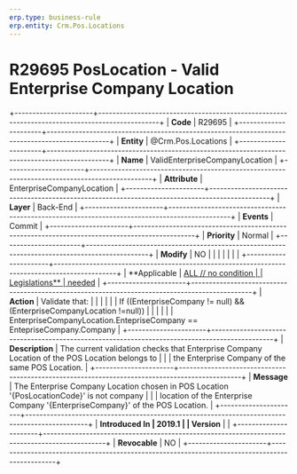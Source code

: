 ```yaml
---
erp.type: business-rule
erp.entity: Crm.Pos.Locations
---
```


# R29695 PosLocation - Valid Enterprise Company Location
+----------------------+-----------------------------------------------------------------------------------------------+
| **Code**             | R29695                                                                                        |
+----------------------+-----------------------------------------------------------------------------------------------+
| **Entity**           | @Crm.Pos.Locations                                                                                   |
+----------------------+-----------------------------------------------------------------------------------------------+
| **Name**             | ValidEnterpriseCompanyLocation                                                                |
+----------------------+-----------------------------------------------------------------------------------------------+
| **Attribute**        | EnterpriseCompanyLocation                                                                     |
+----------------------+-----------------------------------------------------------------------------------------------+
| **Layer**            | Back-End                                                                                      |
+----------------------+-----------------------------------------------------------------------------------------------+
| **Events**           | Commit                                                                                        |
+----------------------+-----------------------------------------------------------------------------------------------+
| **Priority**         | Normal                                                                                        |
+----------------------+-----------------------------------------------------------------------------------------------+
| **Modify**           | NO                                                                                            |
|                      |                                                                                               |
|                      |                                                                                               |
+----------------------+-----------------------------------------------------------------------------------------------+
| **Applicable         | [ALL // no condition                                                                          |
| Legislations**       | needed](https://confluence.erp.net/display/techdoc/Country+Specific+Functionality)            |
+----------------------+-----------------------------------------------------------------------------------------------+
| **Action**           | Validate that:                                                                                |
|                      |                                                                                               |
|                      | If ((EnterpriseCompany != null) && (EnterpriseCompanyLocation !=null))                        |
|                      |                                                                                               |
|                      | EnterpriseCompanyLocation.EntepriseCompany == EntepriseCompany.Company                        |
+----------------------+-----------------------------------------------------------------------------------------------+
| **Description**      | The current validation checks that Enterprise Company Location of the POS Location belongs to |
|                      | the Enterprise Company of the same POS Location.                                              |
+----------------------+-----------------------------------------------------------------------------------------------+
| **Message**          | The Enterprise Company Location chosen in POS Location \'{PosLocationCode}\' is not company   |
|                      | location of the Enterprise Company \'{EnterpriseCompany}\' of the POS Location.               |
+----------------------+-----------------------------------------------------------------------------------------------+
| **Introduced In      | 2019.1                                                                                        |
| Version**            |                                                                                               |
+----------------------+-----------------------------------------------------------------------------------------------+
| **Revocable**        | NO                                                                                            |
+----------------------+-----------------------------------------------------------------------------------------------+

  

  

  
